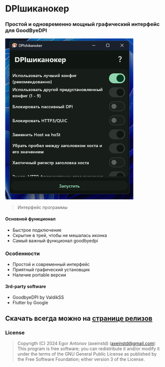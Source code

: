# DPIшиканокер
### Простой и одновременно мощный графический интерфейс для GoodByeDPI
![alt text](GITHUB/assets/preview.png)
> Интерфейс программы

#### Основной функционал
- Быстрое подключение
- Скрытие в трей, чтобы не мешалась иконка
- Самый важный функционал goodbyedpi

### Особенности
- Простой и современный интерфейс
- Приятный графический установщик
- Наличие portable версии

#### 3rd-party software
- GoodbyeDPI by ValdikSS
- Flutter by Google

## Скачать всегда можно на [странице релизов](https://github.com/axeinstd/DPIshikanoker/releases "Перейти на страницу релизов")

### License
> Copyrigth (C) 2024 Egor Antonov (axeinstd) (axeinstd@gmail.com)
This program is free software; you can redistribute it and/or modify it under the terms of the GNU General Public License as published by the Free Software Foundation; either version 3 of the License.
